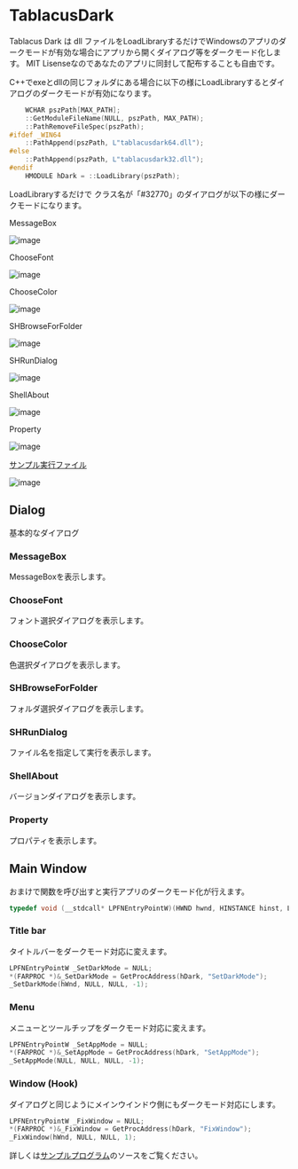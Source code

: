 # TablacusDark
Tablacus Dark は dll ファイルをLoadLibraryするだけでWindowsのアプリのダークモードが有効な場合にアプリから開くダイアログ等をダークモード化します。
MIT Lisenseなのであなたのアプリに同封して配布することも自由です。

C++でexeとdllの同じフォルダにある場合に以下の様にLoadLibraryするとダイアログのダークモードが有効になります。
```C++
	WCHAR pszPath[MAX_PATH];
	::GetModuleFileName(NULL, pszPath, MAX_PATH);
	::PathRemoveFileSpec(pszPath);
#ifdef _WIN64
	::PathAppend(pszPath, L"tablacusdark64.dll");
#else
	::PathAppend(pszPath, L"tablacusdark32.dll");
#endif
	HMODULE hDark = ::LoadLibrary(pszPath);
```

LoadLibraryするだけで クラス名が「#32770」のダイアログが以下の様にダークモードになります。

MessageBox

![image](https://user-images.githubusercontent.com/5156977/143683851-b7677f45-d6ae-4c10-b7c4-2ae5475cadeb.png)

ChooseFont

![image](https://user-images.githubusercontent.com/5156977/143683888-230f267c-36f1-44ac-8a68-02b78b520aed.png)

ChooseColor

![image](https://user-images.githubusercontent.com/5156977/143683920-4bc96a6f-74eb-4e9b-9c90-0d61214e87c8.png)

SHBrowseForFolder

![image](https://user-images.githubusercontent.com/5156977/143683974-ccef60da-ec46-4298-a86a-f28802d51f67.png)

SHRunDialog

![image](https://user-images.githubusercontent.com/5156977/143684001-658c5380-1455-4882-8657-ac9693d1f853.png)

ShellAbout

![image](https://user-images.githubusercontent.com/5156977/143684102-82c16e53-a847-456f-bece-ee957a9660b4.png)

Property

![image](https://user-images.githubusercontent.com/5156977/143871906-2452a75b-f83e-434a-a9c0-c9b2f836631b.png)

[サンプル実行ファイル](https://github.com/tablacus/TablacusDark/tree/main/test_exe)

![image](https://user-images.githubusercontent.com/5156977/143684389-d347c188-a982-434e-b84a-7b2a880712f5.png)

## Dialog
基本的なダイアログ

### MessageBox
MessageBoxを表示します。

### ChooseFont
フォント選択ダイアログを表示します。

### ChooseColor
色選択ダイアログを表示します。

### SHBrowseForFolder
フォルダ選択ダイアログを表示します。

### SHRunDialog
ファイル名を指定して実行を表示します。

### ShellAbout
バージョンダイアログを表示します。

### Property
プロパティを表示します。

## Main Window
おまけで関数を呼び出すと実行アプリのダークモード化が行えます。

```C++
typedef void (__stdcall* LPFNEntryPointW)(HWND hwnd, HINSTANCE hinst, LPWSTR lpszCmdLine, int nCmdShow);
```

### Title bar
タイトルバーをダークモード対応に変えます。

```C++
LPFNEntryPointW _SetDarkMode = NULL;
*(FARPROC *)&_SetDarkMode = GetProcAddress(hDark, "SetDarkMode");
_SetDarkMode(hWnd, NULL, NULL, -1);

```

### Menu
メニューとツールチップをダークモード対応に変えます。

```C++
LPFNEntryPointW _SetAppMode = NULL;
*(FARPROC *)&_SetAppMode = GetProcAddress(hDark, "SetAppMode");
_SetAppMode(NULL, NULL, NULL, -1);
```

### Window (Hook)
ダイアログと同じようにメインウインドウ側にもダークモード対応にします。

```C++
LPFNEntryPointW _FixWindow = NULL;
*(FARPROC *)&_FixWindow = GetProcAddress(hDark, "FixWindow");
_FixWindow(hWnd, NULL, NULL, 1);
```
					
詳しくは[サンプルプログラム](https://github.com/tablacus/TablacusDark/tree/main/test_exe)のソースをご覧ください。


